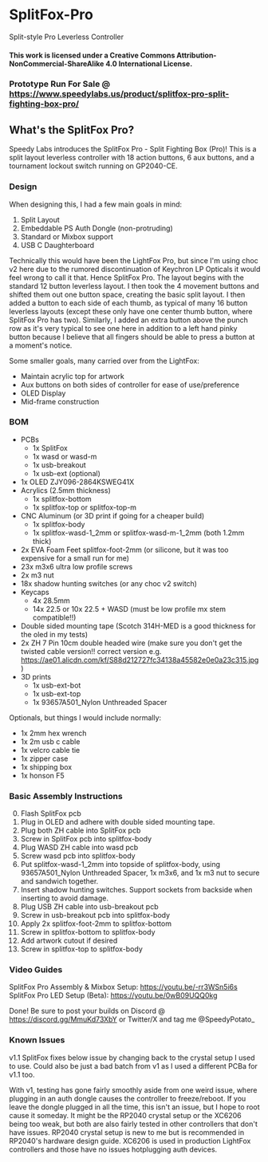 # SplitFox-Pro
Split-style Pro Leverless Controller

#### This work is licensed under a Creative Commons Attribution-NonCommercial-ShareAlike 4.0 International License.

### Prototype Run For Sale @ https://www.speedylabs.us/product/splitfox-pro-split-fighting-box-pro/ 

## What's the SplitFox Pro?
Speedy Labs introduces the SplitFox Pro - Split Fighting Box (Pro)!  This is a split layout leverless controller with 18 action buttons, 6 aux buttons, and a tournament lockout switch running on GP2040-CE.

### Design
When designing this, I had a few main goals in mind:
1. Split Layout
2. Embeddable PS Auth Dongle (non-protruding)
3. Standard or Mixbox support
4. USB C Daughterboard

Technically this would have been the LightFox Pro, but since I'm using choc v2 here due to the rumored discontinuation of Keychron LP Opticals it would feel wrong to call it that.  Hence SplitFox Pro.  The layout begins with the standard 12 button leverless layout.  I then took the 4 movement buttons and shifted them out one button space, creating the basic split layout.  I then added a button to each side of each thumb, as typical of many 16 button leverless layouts (except these only have one center thumb button, where SplitFox Pro has two).  Similarly, I added an extra button above the punch row as it's very typical to see one here in addition to a left hand pinky button because I believe that all fingers should be able to press a button at a moment's notice.

Some smaller goals, many carried over from the LightFox:
- Maintain acrylic top for artwork
- Aux buttons on both sides of controller for ease of use/preference
- OLED Display
- Mid-frame construction

### BOM
- PCBs
  - 1x SplitFox
  - 1x wasd or wasd-m
  - 1x usb-breakout
  - 1x usb-ext (optional)
- 1x OLED ZJY096-2864KSWEG41X
- Acrylics (2.5mm thickness)
  - 1x splitfox-bottom
  - 1x splitfox-top or splitfox-top-m
- CNC Aluminum (or 3D print if going for a cheaper build)
  - 1x splitfox-body
  - 1x splitfox-wasd-1_2mm or splitfox-wasd-m-1_2mm (both 1.2mm thick)
- 2x EVA Foam Feet splitfox-foot-2mm (or silicone, but it was too expensive for a small run for me)
- 23x m3x6 ultra low profile screws
- 2x m3 nut
- 18x shadow hunting switches (or any choc v2 switch)
- Keycaps
  - 4x 28.5mm
  - 14x 22.5 or 10x 22.5 + WASD (must be low profile mx stem compatible!!)
- Double sided mounting tape (Scotch 314H-MED is a good thickness for the oled in my tests)
- 2x ZH 7 Pin 10cm double headed wire (make sure you don't get the twisted cable version!! correct version e.g. https://ae01.alicdn.com/kf/S88d212727fc34138a45582e0e0a23c315.jpg)
- 3D prints
  - 1x usb-ext-bot
  - 1x usb-ext-top
  - 1x 93657A501_Nylon Unthreaded Spacer

Optionals, but things I would include normally:
- 1x 2mm hex wrench
- 1x 2m usb c cable
- 1x velcro cable tie
- 1x zipper case
- 1x shipping box
- 1x honson F5

### Basic Assembly Instructions
0. Flash SplitFox pcb
1. Plug in OLED and adhere with double sided mounting tape.
2. Plug both ZH cable into SplitFox pcb
3. Screw in SplitFox pcb into splitfox-body
4. Plug WASD ZH cable into wasd pcb
5. Screw wasd pcb into splitfox-body
6. Put splitfox-wasd-1_2mm into topside of splitfox-body, using 93657A501_Nylon Unthreaded Spacer, 1x m3x6, and 1x m3 nut to secure and sandwich together.
7. Insert shadow hunting switches.  Support sockets from backside when inserting to avoid damage.
8. Plug USB ZH cable into usb-breakout pcb
9. Screw in usb-breakout pcb into splitfox-body
10. Apply 2x splitfox-foot-2mm to splitfox-bottom
11. Screw in splitfox-bottom to splitfox-body
12. Add artwork cutout if desired
13. Screw in splitfox-top to splitfox-body

### Video Guides
SplitFox Pro Assembly & Mixbox Setup: https://youtu.be/-rr3WSn5i6s  
SplitFox Pro LED Setup (Beta): https://youtu.be/0wB09UQQ0kg

Done!  Be sure to post your builds on Discord @ https://discord.gg/MmuKd73XbY or Twitter/X and tag me @SpeedyPotato_

### Known Issues
v1.1 SplitFox fixes below issue by changing back to the crystal setup I used to use.  Could also be just a bad batch from v1 as I used a different PCBa for v1.1 too.

With v1, testing has gone fairly smoothly aside from one weird issue, where plugging in an auth dongle causes the controller to freeze/reboot.  If you leave the dongle plugged in all the time, this isn't an issue, but I hope to root cause it someday.  It might be the RP2040 crystal setup or the XC6206 being too weak, but both are also fairly tested in other controllers that don't have issues.  RP2040 crystal setup is new to me but is recommended in RP2040's hardware design guide.  XC6206 is used in production LightFox controllers and those have no issues hotplugging auth devices.
